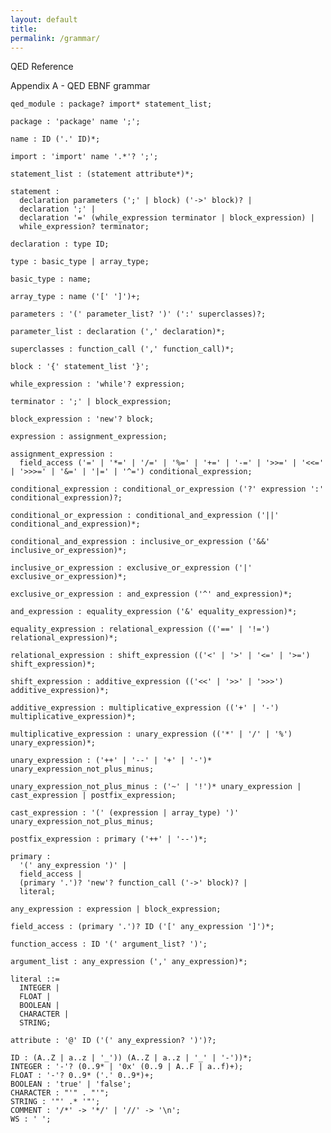 ```yaml
---
layout: default
title:
permalink: /grammar/
---
```

QED Reference

Appendix A - QED EBNF grammar

    qed_module : package? import* statement_list;

    package : 'package' name ';';

    name : ID ('.' ID)*;

    import : 'import' name '.*'? ';';

    statement_list : (statement attribute*)*;

    statement :
      declaration parameters (';' | block) ('->' block)? |
      declaration ';' |
      declaration '=' (while_expression terminator | block_expression) |
      while_expression? terminator;

    declaration : type ID;

    type : basic_type | array_type;

    basic_type : name;

    array_type : name ('[' ']')+;

    parameters : '(' parameter_list? ')' (':' superclasses)?;

    parameter_list : declaration (',' declaration)*;

    superclasses : function_call (',' function_call)*;

    block : '{' statement_list '}';

    while_expression : 'while'? expression;

    terminator : ';' | block_expression;

    block_expression : 'new'? block;

    expression : assignment_expression;

    assignment_expression :
      field_access ('=' | '*=' | '/=' | '%=' | '+=' | '-=' | '>>=' | '<<=' | '>>>=' | '&=' | '|=' | '^=') conditional_expression;

    conditional_expression : conditional_or_expression ('?' expression ':' conditional_expression)?;

    conditional_or_expression : conditional_and_expression ('||' conditional_and_expression)*;

    conditional_and_expression : inclusive_or_expression ('&&' inclusive_or_expression)*;

    inclusive_or_expression : exclusive_or_expression ('|' exclusive_or_expression)*;

    exclusive_or_expression : and_expression ('^' and_expression)*;

    and_expression : equality_expression ('&' equality_expression)*;

    equality_expression : relational_expression (('==' | '!=') relational_expression)*;

    relational_expression : shift_expression (('<' | '>' | '<=' | '>=') shift_expression)*;

    shift_expression : additive_expression (('<<' | '>>' | '>>>') additive_expression)*;

    additive_expression : multiplicative_expression (('+' | '-') multiplicative_expression)*;

    multiplicative_expression : unary_expression (('*' | '/' | '%') unary_expression)*;

    unary_expression : ('++' | '--' | '+' | '-')* unary_expression_not_plus_minus;

    unary_expression_not_plus_minus : ('~' | '!')* unary_expression | cast_expression | postfix_expression;

    cast_expression : '(' (expression | array_type) ')' unary_expression_not_plus_minus;

    postfix_expression : primary ('++' | '--')*;

    primary :
      '(' any_expression ')' |
      field_access |
      (primary '.')? 'new'? function_call ('->' block)? |
      literal;

    any_expression : expression | block_expression;

    field_access : (primary '.')? ID ('[' any_expression ']')*;

    function_access : ID '(' argument_list? ')';

    argument_list : any_expression (',' any_expression)*;

    literal ::=
      INTEGER |
      FLOAT |
      BOOLEAN |
      CHARACTER |
      STRING;

    attribute : '@' ID ('(' any_expression? ')')?;

    ID : (A..Z | a..z | '_')) (A..Z | a..z | '_' | '-'))*;
    INTEGER : '-'? (0..9* | '0x' (0..9 | A..F | a..f)+);
    FLOAT : '-'? 0..9* ('.' 0..9*)+;
    BOOLEAN : 'true' | 'false';
    CHARACTER : "'" . "'";
    STRING : '"' .* '"';
    COMMENT : '/*' -> '*/' | '//' -> '\n';
    WS : ' ';
